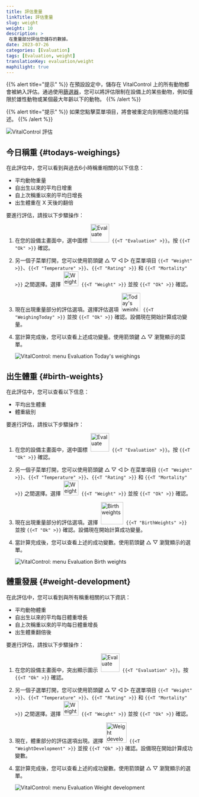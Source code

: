 ```yaml
---
title: 評估重量
linkTitle: 評估重量
slug: weight
weight: 10
description: >
 在重量部分評估您儲存的數據。
date: 2023-07-26
categories: [Evaluation]
tags: [Evaluation, weight]
translationKey: evaluation/weight
maphilight: true
---
```

{{% alert title="提示" %}}
在預設設定中，儲存在 VitalControl 上的所有動物都會被納入評估。通過使用[篩選器](../../filter/)，您可以將評估限制在設備上的某些動物，例如僅限於雄性動物或某個最大年齡以下的動物。
{{% /alert %}}

{{% alert title="提示" %}}
如果您點擊菜單項目，將會被重定向到相應功能的描述。
{{% /alert %}}

<img src="../images/imagemap.png" alt="VitalControl 評估" title="重量" usemap="#workmap" class="maphilight" />

<map name="workmap">
   <area shape="rect" coords="3,40,116,160" alt="今日稱重" title="評估您在當天使用 VitalControl 記錄的動物重量值&#10;滑鼠點擊：查看文件" href="/en/docs/evaluation/weight/#todays-weighings">
   <area shape="rect" coords="116,40,238,160" alt="出生體重" title="評估您儲存的出生體重&#10;滑鼠點擊：查看文件" href="/en/docs/evaluation/weight/#birth-weights">
   <area shape="rect" coords="3,160,116,279" alt="體重發展" title="評估您動物的體重發展&#10;滑鼠點擊：查看文件" href="/en/docs/evaluation/weight/#weight-development">

   <area shape="rect" coords="150,282,238,319" alt="篩選器" title="設置篩選器&#10;滑鼠點擊：查看文件" href="/en/docs/filter">
   <area shape="rect" coords="2,282,95,319" alt="返回" title="返回上一層&#10;滑鼠點擊：查看文件" href="/en/docs/evaluation/">
</map>

## 今日稱重 {#todays-weighings}
在此評估中，您可以看到與過去6小時稱重相關的以下信息：
- 平均動物重量
- 自出生以來的平均日增重
- 自上次稱重以來的平均日增長
- 出生體重在 X 天後的翻倍


要進行評估，請按以下步驟操作：

1. 在您的設備主畫面中，選中圖標 &nbsp;<img src="/icons/main/evaluation.svg" width="50" align="bottom" alt="Evaluate" />&nbsp; `{{<T "Evaluation" >}}`。按 `{{<T "Ok" >}}` 確認。

2. 另一個子菜單打開，您可以使用箭頭鍵 △ ▽ ◁ ▷ 在菜單項目 `{{<T "Weight" >}}`、`{{<T "Temperature" >}}`、`{{<T "Rating" >}}` 和 `{{<T "Mortality" >}}` 之間選擇。選擇 &nbsp;<img src="/icons/evaluation/weight.svg" width="40" align="bottom" alt="Weight" />&nbsp; `{{<T "Weight" >}}` 並按 `{{<T "Ok" >}}` 確認。

3. 現在出現重量部分的評估選項。選擇評估選項 &nbsp;<img src="/icons/evaluation/weighingtoday.svg" width="50" align="bottom" alt="Today's weighing" />&nbsp; `{{<T "WeighingToday" >}}` 並按 `{{<T "Ok" >}}` 確認。設備現在開始計算成功變量。

4. 當計算完成後，您可以查看上述成功變量。使用箭頭鍵 △ ▽ 瀏覽顯示的菜單。

   ![VitalControl: menu Evaluation Today's weighings](../images/todaysweighings.png "Evaluate Today's weighings")

## 出生體重 {#birth-weights}
在此評估中，您可以查看以下信息：
- 平均出生體重
- 體重級別

要進行評估，請按以下步驟操作：

1. 在您的設備主畫面中，選中圖標 &nbsp;<img src="/icons/main/evaluation.svg" width="50" align="bottom" alt="Evaluate" />&nbsp; `{{<T "Evaluation" >}}`。按 `{{<T "Ok" >}}` 確認。

2. 另一個子菜單打開，您可以使用箭頭鍵 △ ▽ ◁ ▷ 在菜單項目 `{{<T "Weight" >}}`、`{{<T "Temperature" >}}`、`{{<T "Rating" >}}` 和 `{{<T "Mortality" >}}` 之間選擇。選擇 &nbsp;<img src="/icons/evaluation/weight.svg" width="40" align="bottom" alt="Weight" />&nbsp; `{{<T "Weight" >}}` 並按 `{{<T "Ok" >}}` 確認。

3. 現在出現重量部分的評估選項。選擇 &nbsp;<img src="/icons/evaluation/birthweights.svg" width="60" align="bottom" alt="Birth weights" />&nbsp; `{{<T "BirthWeights" >}}` 並按 `{{<T "Ok" >}}` 確認。設備現在開始計算成功變量。

4. 當計算完成後，您可以查看上述的成功變數。使用箭頭鍵 △ ▽ 瀏覽顯示的選單。

   ![VitalControl: menu Evaluation Birth weights](../images/birthweights.png "Evaluate Birth weights")

## 體重發展 {#weight-development}

在此評估中，您可以看到與所有稱重相關的以下資訊：
- 平均動物體重
- 自出生以來的平均每日體重增長
- 自上次稱重以來的平均每日體重增長
- 出生體重翻倍後

要進行評估，請按以下步驟操作：

1. 在您的設備主畫面中，突出顯示圖示 &nbsp;<img src="/icons/main/evaluation.svg" width="50" align="bottom" alt="Evaluate" />&nbsp; `{{<T "Evaluation" >}}`。按 `{{<T "Ok" >}}` 確認。

2. 另一個子選單打開，您可以使用箭頭鍵 △ ▽ ◁ ▷ 在選單項目 `{{<T "Weight" >}}`、`{{<T "Temperature" >}}`、`{{<T "Rating" >}}` 和 `{{<T "Mortality" >}}` 之間選擇。選擇 &nbsp;<img src="/icons/evaluation/weight.svg" width="40" align="bottom" alt="Weight" />&nbsp; `{{<T "Weight" >}}` 並按 `{{<T "Ok" >}}` 確認。

3. 現在，體重部分的評估選項出現。選擇 &nbsp;<img src="/icons/evaluation/weightdevelopment.svg" width="55" align="bottom" alt="Weight development" />&nbsp; `{{<T "WeightDevelopment" >}}` 並按 `{{<T "Ok" >}}` 確認。設備現在開始計算成功變數。

4. 當計算完成後，您可以查看上述的成功變數。使用箭頭鍵 △ ▽ 瀏覽顯示的選單。

   ![VitalControl: menu Evaluation Weight development](../images/weightdevelopment.png "Evaluate Weight development")
